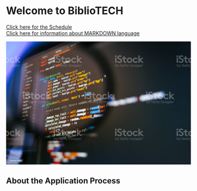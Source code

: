 # Welcome to BiblioTECH

[Click here for the Schedule](https://claraturp.github.io/Website_Test/schedule.html) <br>
[Click here for information about MARKDOWN language](https://github.com/ClaraTurp/Website_Test/markdown.html)


![coding image](https://github.com/ClaraTurp/Website_Test/blob/gh-pages/assets/images/istockphoto-1291641896-1024x1024.jpg)

## About the Application Process

